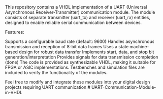 This repository contains a VHDL implementation of a UART (Universal Asynchronous Receiver-Transmitter) communication module. The module consists of separate transmitter (uart_tx) and receiver (uart_rx) entities, designed to enable reliable serial communication between devices.

Features:

Supports a configurable baud rate (default: 9600)
Handles asynchronous transmission and reception of 8-bit data frames
Uses a state machine-based design for robust data transfer
Implements start, data, and stop bit generation/interpretation
Provides signals for data transmission completion (done)
The code is provided as synthesizable VHDL, making it suitable for FPGA or ASIC implementations. Testbenches and simulation files are included to verify the functionality of the modules.

Feel free to modify and integrate these modules into your digital design projects requiring UART communication.# UART-Communication-Module-in-VHDL
